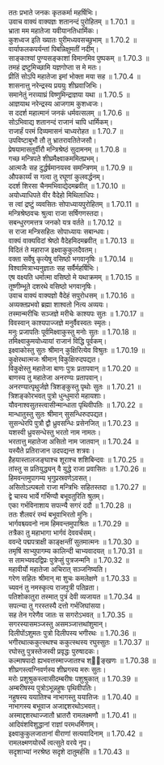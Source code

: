 

  
ततः प्रभाते जनकः कृतकर्मा महर्षिभिः।  
उवाच वाक्यं वाक्यज्ञः शतानन्दं पुरोहितम् ॥ 1.70.1 ॥   
भ्राता मम महातेजा यवीयानतिधार्मिकः।  
कुशध्वज इति ख्यातः पुरीमध्यवसच्छुभाम् ॥ 1.70.2 ॥   
वार्याफलकपर्यन्तां पिबन्निक्षुमतीं नदीम्।  
साङ्काश्यां पुण्यसङ्काशां विमानमिव पुष्पकम् ॥ 1.70.3 ॥   
तमहं द्रष्टुमिच्छामि यज्ञगोप्ता स मे मतः।  
प्रीतिं सोऽपि महातेजा इमां भोक्ता मया सह ॥ 1.70.4 ॥   
शासनात्तु नरेन्द्रस्य प्रययुः शीघ्रवाजिभिः।  
समानेतुं नरव्याघ्रं विष्णुमिन्द्राज्ञया यथा ॥ 1.70.5 ॥   
आज्ञयाथ नरेन्द्रस्य आजगाम कुशध्वजः।  
स ददर्श महात्मानं जनकं धर्मवत्सलम् ॥ 1.70.6 ॥   
सोऽभिवाद्य शतानन्दं राजानं चापि धार्मिकम्।  
राजार्हं परमं दिव्यमासनं चाध्यरोहत ॥ 1.70.7 ॥   
उपविष्टाबुभौ तौ तु भ्रातरावतितेजसौ।  
प्रेषयामासतुर्वीरौ मन्त्रिश्रेष्ठं सुदामनम् ॥ 1.70.8 ॥   
गच्छ मन्त्रिपते शीघ्रमैक्ष्वाकममितप्रभम्।  
आत्मजैः सह दुर्द्धर्षमानयस्व समन्त्रिणम् ॥ 1.70.9 ॥   
औपकार्य्यं स गत्वा तु रघूणां कुलवर्द्धनम्।  
ददर्श शिरसा चैनमभिवाद्येदमब्रवीत् ॥ 1.70.10 ॥   
अयोध्याधिपते वीर वैदेहो मिथिलाधिपः।  
स त्वां द्रष्टुं व्यवसितः सोपाध्यायपुरोहितम् ॥ 1.70.11 ॥   
मन्त्रिश्रेष्ठवचः श्रुत्वा राजा सर्षिगणस्तदा।  
सबन्धुरगमत्तत्र जनको यत्र वर्तते ॥ 1.70.12 ॥   
स राजा मन्त्रिसहितः सोपाध्यायः सबान्धवः।  
वाक्यं वाक्यविदां श्रेष्ठो वैदेहमिदमब्रवीत् ॥ 1.70.13 ॥   
विदितं ते महाराज इक्ष्वाकुकुलदैवतम्।  
वक्ता सर्वेषु कृत्येषु वसिष्ठो भगवानृषिः ॥ 1.70.14 ॥   
विश्वामित्राभ्यनुज्ञातः सह सर्वैर्महर्षिभिः।  
एष वक्ष्यति धर्मात्मा वसिष्ठो मे यथाक्रमम् ॥ 1.70.15 ॥   
तूष्णीम्भूते दशरथे वसिष्ठो भगवानृषिः।  
उवाच वाक्यं वाक्यज्ञो वैदेहं सपुरोधसम् ॥ 1.70.16 ॥   
अव्यक्तप्रभवो ब्रह्मा शाश्वतो नित्य अव्ययः।  
तस्मान्मरीचिः सञ्जज्ञे मरीचेः काश्यपः सुतः ॥ 1.70.17 ॥   
विवस्वान् काश्यपाज्जज्ञे मनुर्वैवस्वतः स्मृतः।  
मनुः प्रजापतिः पूर्वमिक्ष्वाकुस्तु मनोः सुतः ॥ 1.70.18 ॥   
तमिक्ष्वाकुमयोध्यायां राजानं विद्धि पूर्वकम्।  
इक्ष्वाकोस्तु सुतः श्रीमान् कुक्षिरित्येव विश्रुतः ॥ 1.70.19 ॥   
कुक्षेरथात्मजः श्रीमान् विकुक्षिरुदपद्यत।  
विकुक्षेस्तु महातेजा बाणः पुत्रः प्रतापवान् ॥ 1.70.20 ॥   
बाणस्य तु महातेजा अनरण्यः प्रतापवान्।  
अनरण्यात्पृथुर्जज्ञे त्रिशङ्कुस्तु पृथोः सुतः ॥ 1.70.21 ॥   
त्रिशङ्कोरभवत् पुत्रो धुन्धुमारो महायशाः।  
यौवनाश्वसुतस्त्वासीन्मान्धाता पृथिवीपतिः ॥ 1.70.22 ॥   
मान्धातुस्तु सुतः श्रीमान् सुसन्धिरुदपद्यत।  
सुसन्धेरपि पुत्रौ द्वौ ध्रुवसन्धिः प्रसेनजित् ॥ 1.70.23 ॥   
यशस्वी ध्रुवसन्धेस्तु भरतो नाम नामतः।  
भरतात्तु महातेजा असितो नाम जातवान् ॥ 1.70.24 ॥   
यस्यैते प्रतिराजान उदपद्यन्त शत्रवः।  
हैहयास्तालजङ्घाश्च शूराश्च शशिबिन्दवः ॥ 1.70.25 ॥   
तांस्तु स प्रतियुद्ध्यन् वै युद्धे राजा प्रवासितः ॥ 1.70.26 ॥   
हिमवन्तमुपागम्य भृगुप्रस्रवणेऽवसत्।  
असितोऽल्पबलो राजा मन्त्रिभिः सहितस्तदा ॥ 1.70.27 ॥   
द्वे चास्य भार्ये गर्भिण्यौ बभूवतुरिति श्रुतम्।  
एका गर्भविनाशाय सपत्न्यै सगरं ददौ ॥ 1.70.28 ॥   
ततः शैलवरं रम्यं बभूवाभिरतो मुनिः।  
भार्गवश्च्यवनो नाम हिमवन्तमुपाश्रितः ॥ 1.70.29 ॥   
तत्रैका तु महाभागा भार्गवं देववर्चसम्।  
ववन्दे पद्मपत्राक्षी काङ्क्षन्तीं सुतमात्मनः ॥ 1.70.30 ॥   
तमृषिं साभ्युपागम्य कालिन्दी चाभ्यवादयत् ॥ 1.70.31 ॥   
स तामभ्यवदद्विप्रः पुत्रेप्सुं पुत्रजन्मनि ॥ 1.70.32 ॥   
महावीर्यो महातेजा अचिरात् सञ्जनिष्यति।  
गरेण सहितः श्रीमान् मा शुचः कमलेक्षणे ॥ 1.70.33 ॥   
च्यवनं तु नमस्कृत्य राजपुत्री पतिव्रता।  
पतिशोकातुरा तस्मात् पुत्रं देवी व्यजायत ॥ 1.70.34 ॥   
सपत्न्या तु गरस्तस्यै दत्तो गर्भजिघांसया।  
सह तेन गरेणैव जातः स सगरोऽभवत् ॥ 1.70.35 ॥   
सगरस्यासमञ्जस्तु असमञ्जात्तथांशुमान्।  
दिलीपोंऽशुमतः पुत्रो दिलीपस्य भगीरथः ॥ 1.70.36 ॥   
भगीरथात्ककुत्स्थश्च ककुत्स्थस्य रघुस्सुतः ॥ 1.70.37 ॥   
रघोस्तु पुत्रस्तेजस्वी प्रवृद्धः पुरुषादकः।  
कल्माषपादो ह्यभवत्तस्माज्जातश्च श्ाङ्खणः ॥ 1.70.38 ॥   
शीघ्रगस्त्वग्निवर्णस्य शीघ्रगस्य मरुः सुतः।  
मरोः प्रशुश्रुकस्त्वासीदम्बरीषः पशुश्रुकात् ॥ 1.70.39 ॥   
अम्बरीषस्य पुत्रोऽभून्नहुषः पृथिवीपतिः।  
नहुषस्य ययातिश्च नाभागस्तु ययातिजः ॥ 1.70.40 ॥   
नाभागस्य बभूवाज अजाद्दशरथोऽभवत्।  
अस्माद्दशरथाज्जातौ भ्रातरौ रामलक्ष्मणौ ॥ 1.70.41 ॥   
आदिवंशविशुद्धानां राज्ञां परमधर्मिणाम्।  
इक्ष्वाकुकुलजातानां वीराणां सत्यवादिनाम् ॥ 1.70.42 ॥   
रामलक्ष्मणयोरर्थे त्वत्सुते वरये नृप।  
सदृशाभ्यां नरश्रेष्ठ सदृशे दातुमर्हसि ॥ 1.70.43 ॥   
